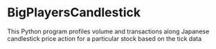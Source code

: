 # BigPlayersCandlestick
 This Python program profiles volume and transactions along Japanese candlestick  price action for a particular stock based on the tick data
